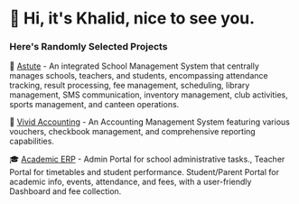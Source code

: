 <h1>👋 Hi, it's Khalid, nice to see you.</h1>

### Here's Randomly Selected Projects

🏫 [Astute](https://astutebd.com/) - An integrated School Management System that centrally manages schools, teachers, and students, encompassing attendance tracking, result processing, fee management, scheduling, library management, SMS communication, inventory management, club activities, sports management, and canteen operations.

🧮 [Vivid Accounting](http://vividinternational.net/) - An Accounting Management System featuring various vouchers, checkbook management, and comprehensive reporting capabilities. 

🎓 [Academic ERP](http://vividinternational.net/) - Admin Portal for school administrative tasks., Teacher Portal for timetables and student performance. Student/Parent Portal for academic info, events, attendance, and fees, with a user-friendly Dashboard and fee collection.


<!--
**khalidfo/khalidfo** is a ✨ _special_ ✨ repository because its `README.md` (this file) appears on your GitHub profile.

Here are some ideas to get you started:
📰 Invoice Builder
- 🔭 I’m currently working on ...
- 🌱 I’m currently learning ...
- 👯 I’m looking to collaborate on ...
- 🤔 I’m looking for help with ...
- 💬 Ask me about ...
- 📫 How to reach me: ...
- 😄 Pronouns: ...
- ⚡ Fun fact: ...
-->
